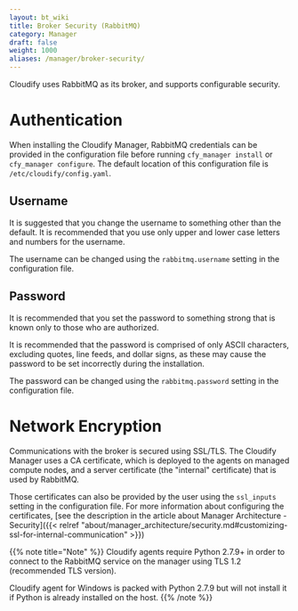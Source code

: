 ```yaml
---
layout: bt_wiki
title: Broker Security (RabbitMQ)
category: Manager
draft: false
weight: 1000
aliases: /manager/broker-security/
---
```


Cloudify uses RabbitMQ as its broker, and supports configurable security.

# Authentication

When installing the Cloudify Manager, RabbitMQ credentials can be provided in the configuration file before running `cfy_manager install` or `cfy_manager configure`. The default location of this configuration file is `/etc/cloudify/config.yaml`.

## Username

It is suggested that you change the username to something other than the default. It is recommended that you use only upper and lower case letters and numbers for the username.

The username can be changed using the `rabbitmq.username` setting in the configuration file.

## Password

It is recommended that you set the password to something strong that is known only to those who are authorized.

It is recommended that the password is comprised of only ASCII characters, excluding quotes, line feeds, and dollar signs, as these may cause the password to be set incorrectly during the installation.

The password can be changed using the `rabbitmq.password` setting in the configuration file.

# Network Encryption

Communications with the broker is secured using SSL/TLS. The Cloudify Manager uses a CA certificate, which is deployed to the agents on managed compute nodes, and a server certificate (the "internal" certificate) that is used by RabbitMQ.

Those certificates can also be provided by the user using the `ssl_inputs` setting in the configuration file. For more information about configuring the certificates, [see the description in the article about Manager Architecture - Security]({{< relref "about/manager_architecture/security.md#customizing-ssl-for-internal-communication" >}})


{{% note title="Note" %}}
Cloudify agents require Python 2.7.9+ in order to connect to the RabbitMQ service on the manager using TLS 1.2 (recommended TLS version).

Cloudify agent for Windows is packed with Python 2.7.9 but will not install it if Python is already installed on the host.
{{% /note %}}
